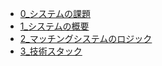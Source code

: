 * [0_システムの課題](./0_%E3%82%B7%E3%82%B9%E3%83%86%E3%83%A0%E3%81%AE%E8%AA%B2%E9%A1%8C/20230407_0_%E3%82%B7%E3%82%B9%E3%83%86%E3%83%A0%E3%81%AE%E8%AA%B2%E9%A1%8C.md)
* [1_システムの概要](./1_%E3%82%B7%E3%82%B9%E3%83%86%E3%83%A0%E3%81%AE%E6%A6%82%E8%A6%81/20230407_1_%E3%82%B7%E3%82%B9%E3%83%86%E3%83%A0%E3%81%AE%E6%A6%82%E8%A6%81.md)
* [2_マッチングシステムのロジック](./2_%E3%83%9E%E3%83%83%E3%83%81%E3%83%B3%E3%82%B0%E3%82%B7%E3%82%B9%E3%83%86%E3%83%A0%E3%81%AE%E3%83%AD%E3%82%B8%E3%83%83%E3%82%AF/20230412_0_%E3%83%9E%E3%83%83%E3%83%81%E3%83%B3%E3%82%B0%E3%82%B7%E3%82%B9%E3%83%86%E3%83%A0%E6%A6%82%E8%A6%81.md)
* [3_技術スタック](./3_%E6%8A%80%E8%A1%93%E3%82%B9%E3%82%BF%E3%83%83%E3%82%AF/20230408_1.md)
